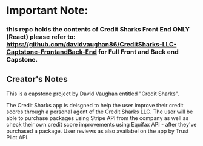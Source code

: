 # Important Note:
### this repo holds the contents of Credit Sharks Front End ONLY (React) please refer to: https://github.com/davidvaughan86/CreditSharks-LLC-Captstone-FrontandBack-End for Full Front and Back end Capstone.

## Creator's Notes

This is a capstone project by David Vaughan entitled "Credit Sharks".

The Credit Sharks app is deisgned to help the user improve their credit scores through a personal agent of the Credit Sharks LLC. The user will be able to purchase packages using Stripe API from the company as well as check their own credit score improvements using Equifax API - after they've purchased a package. User reviews as also availabel on the app by Trust Pilot API.

